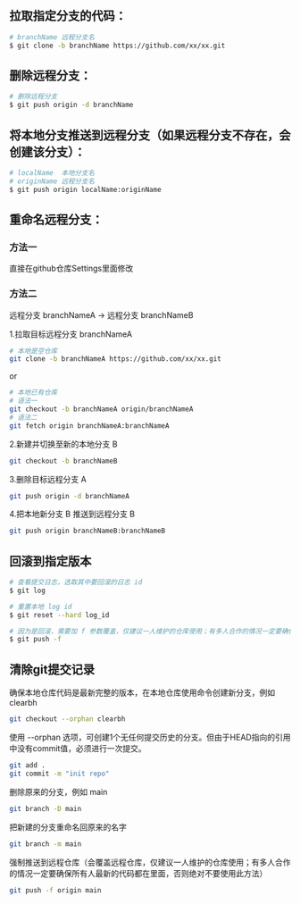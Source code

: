 ## 拉取指定分支的代码：

```bash
# branchName 远程分支名
$ git clone -b branchName https://github.com/xx/xx.git
```

## 删除远程分支：
```bash
# 删除远程分支 
$ git push origin -d branchName
```

## 将本地分支推送到远程分支（如果远程分支不存在，会创建该分支）：
```bash
# localName  本地分支名
# originName 远程分支名
$ git push origin localName:originName
```

## 重命名远程分支：
### 方法一
直接在github仓库Settings里面修改

### 方法二
远程分支 branchNameA -> 远程分支 branchNameB

1.拉取目标远程分支 branchNameA
```bash
# 本地是空仓库
git clone -b branchNameA https://github.com/xx/xx.git
```
or
```bash
# 本地已有仓库
# 语法一
git checkout -b branchNameA origin/branchNameA
# 语法二
git fetch origin branchNameA:branchNameA
```

2.新建并切换至新的本地分支 B
```bash
git checkout -b branchNameB
```

3.删除目标远程分支 A
```bash
git push origin -d branchNameA
```

4.把本地新分支 B 推送到远程分支 B
```bash
git push origin branchNameB:branchNameB
```

## 回滚到指定版本
```bash
# 查看提交日志，选取其中要回滚的日志 id
$ git log

# 重置本地 log id
$ git reset --hard log_id

# 因为是回滚，需要加 f 参数覆盖，仅建议一人维护的仓库使用；有多人合作的情况一定要确保回滚的内容是所有人不需要的，否则会导致代码丢失无法找回
$ git push -f
```

## 清除git提交记录
确保本地仓库代码是最新完整的版本，在本地仓库使用命令创建新分支，例如 clearbh
```bash
git checkout --orphan clearbh
```

使用 --orphan 选项，可创建1个无任何提交历史的分支。但由于HEAD指向的引用中没有commit值，必须进行一次提交。
```bash
git add .
git commit -m "init repo"
```

删除原来的分支，例如 main
```bash
git branch -D main
```

把新建的分支重命名回原来的名字
```bash
git branch -m main
```

强制推送到远程仓库（会覆盖远程仓库，仅建议一人维护的仓库使用；有多人合作的情况一定要确保所有人最新的代码都在里面，否则绝对不要使用此方法）
```bash
git push -f origin main
```
